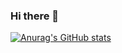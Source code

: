 ### Hi there 👋

[![Anurag's GitHub stats](https://github-readme-stats.vercel.app/api?username=amandugar)](https://github.com/anuraghazra/github-readme-stats)

<!--
**amandugar/amandugar** is a ✨ _special_ ✨ repository because its `README.md` (this file) appears on your GitHub profile.

Here are some ideas to get you started:

- 🔭 I’m currently working on ...
- 🌱 I’m currently learning ...
- 👯 I’m looking to collaborate on ...
- 🤔 I’m looking for help with ...
- 💬 Ask me about ...
- 📫 How to reach me: ...
- 😄 Pronouns: ...
- ⚡ Fun fact: ...
-->
